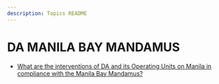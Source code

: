 ```yaml
---
description: Topics README
---
```


# DA MANILA BAY MANDAMUS


 - [What are the interventions of DA and its Operating Units on Manila in compliance with the Manila Bay Mandamus?](/2022/other-priority-programs-and-projects/da-manila-bay-mandamus/what-are-the-interventions-of-da-and-its-operating-units-on-manila-in-compliance-with-the-manila-bay.html)
    

